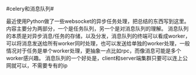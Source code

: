 #celery和消息队列#

最近使用Python做了一些websocket的异步任务处理，把总结的东西写到这里。内容主要分为两部分，一个是任务队列，另一个是对消息队列的理解。
消息队列的本质是对异步消息/任务的存储，以及分发，消息队列的终端可以看成worker，可以将消息发送给所有worker同时处理，也可以发送给单独的worker处理，一般情况对于任务是单个worker处理，更抽象一点比如rpc，而像消息可能是多个worker感兴趣。
消息队列的一个好处是，client和server端集群只要可以连上公网就可以，不需要专有的ip
